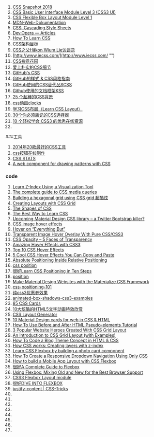 1. [CSS Snapshot 2018](https://www.w3.org/TR/css/)
1. [CSS Basic User Interface Module Level 3 (CSS3 UI)](https://www.w3.org/TR/css-ui-3/)
1. [CSS Flexible Box Layout Module Level 1](https://www.w3.org/TR/css-flexbox-1/)
1. [MDN-Web-Dokumentation](https://developer.mozilla.org/de/)
1. [CSS: Cascading Style Sheets](https://developer.mozilla.org/en-US/docs/Web/CSS)
1. [Dev.Opera — Articles](https://dev.opera.com/articles/)
1. [How To Learn CSS](https://www.smashingmagazine.com/2019/01/how-to-learn-css/)
1. [CSS架构目标](http://www.admin10000.com/document/1229.html "")
2. [CSS之父Håkon Wium Lie访谈录](http://www.admin10000.com/document/5284.html "")
1. [http://www.iecss.com/](http://www.iecss.com/ "")
2. [CSS禅意花园](http://www.csszengarden.com/ "CSS禅意花园")
3. [爱上朴实的CSS细节](http://www.open-open.com/bbs/view/1348305430588 "")
4. [GitHub's CSS](http://markdotto.com/2014/07/23/githubs-css/ "")
5. [GitHub的样式 & CSS风格指南](https://github.com/styleguide/css "")
6. [GitHub使用的CSS替代品SCSS](https://github.com/nex3/sass "")
7. [Github使用的文档框架KSS](https://github.com/kneath/kss "")
8. [25 个超棒的CSS背景](http://www.php100.com/html/webkaifa/DIV_CSS/2012/0110/9644.html "")
9. [css动画clocks](https://cssanimation.rocks/clocks/ "")
10. [学习CSS布局（Learn CSS Layout）](http://learnlayout.com/ "学习css布局")
11. [30个你必须熟记的CSS选择器](http://code.tutsplus.com/tutorials/the-30-css-selectors-you-must-memorize--net-16048 "")
12. [10 个轻松学会 CSS3 的优秀在线资源](http://www.oschina.net/news/60989/10-best-online-resources-to-learn-css3-easily "")
13. []()

###工具
1. [2014年20款最好的CSS工具 ](http://www.admin10000.com/document/4578.html "")
2. [css按钮在线制作](http://www.bestcssbuttongenerator.com/ "")
3. [CSS STATS](https://cssstats.com/)
4. [A web component for drawing patterns with CSS](https://css-doodle.com/)

### code
1. [Learn Z-Index Using a Visualization Tool](https://thirumanikandan.com/posts/learn-z-index-using-a-visualization-tool)
2. [The complete guide to CSS media queries](https://polypane.app/blog/the-complete-guide-to-css-media-queries/?ref=devawesome.io)
3. [Building a hexagonal grid using CSS grid 超酷炫](https://ninjarockstar.dev/css-hex-grids/)
4. [Creating Layouts with CSS Grid](https://www.sitepoint.com/creating-css-grid-layouts/)
4. [The Shapes of CSS](https://css-tricks.com/the-shapes-of-css/)
4. [The Best Way to Learn CSS](https://webdesign.tutsplus.com/tutorials/the-best-way-to-learn-css--webdesign-11906)
4. [Upcoming Material Design CSS library – a Twitter Bootstrap killer?](http://materialdesignblog.com/upcoming-material-design-css-library-a-twitter-bootstrap-killer/)
4. [CSS image hover effects](http://www.corelangs.com/css/box/hover.html)
4. [Hover on “Everything But”](https://css-tricks.com/hover-on-everything-but/)
4. [Transparent Image Hover Overlay With Pure CSS/CSS3](https://www.cssscript.com/transparent-image-hover-overlay-with-pure-css-css3/)
4. [CSS Opacity – 5 Faces of Transparency](https://shibashake.com/wordpress-theme/css-opacity-5-faces-of-transparency)
4. [Amazing Hover Effects with CSS3](https://bavotasan.com/2011/amazing-hover-effects-with-css3/)
4. [Top 10 CSS Hover Effects](https://www.jeremycookson.com/top-10-css-hover-effects/)
4. [5 Cool CSS Hover Effects You Can Copy and Paste](https://designshack.net/articles/css/5-cool-css-hover-effects-you-can-copy-and-paste/)
4. [Absolute Positioning Inside Relative Positioning](https://css-tricks.com/absolute-positioning-inside-relative-positioning/)
4. [css  position](https://css-tricks.com/almanac/properties/p/position/)
4. [很好Learn CSS Positioning in Ten Steps](http://www.barelyfitz.com/screencast/html-training/css/positioning/)
4. [position](http://learnlayout.com/position.html)
4. [Make Material Design Websites with the Materialize CSS Framework](https://scotch.io/tutorials/make-material-design-websites-with-the-materialize-css-framework)
4. [css-positioning-101](https://alistapart.com/article/css-positioning-101)
4. [纯css3优惠券效果](https://www.a5xiazai.com/demo/code_pop/19/1127/)
4. [animated-box-shadows-css3-examples](https://www.html5andbeyond.com/animated-box-shadows-css3-examples/)
4. [85 CSS Cards](https://freefrontend.com/css-cards/)
4. [10大炫酷的HTML5文字动画特效欣赏](https://www.html5tricks.com/10-cool-html5-text-animation.html)
4. [CSS Layout Generator](https://www.webdesignrankings.com/resources/csslayoutgenerator/)
4. [10 Material Design cards for web in CSS & HTML](http://materialdesignblog.com/10-material-design-cards-for-web-in-css-html/)
4. [How To Use Before and After HTML Pseudo-elements Tutorial](https://www.codewall.co.uk/how-to-use-before-and-after-html-pseudo-elements-tutorial)
4. [3 Popular Website Heroes Created With CSS Grid Layout](https://dev.to/5t3ph/3-popular-website-heroes-created-with-css-grid-layout-4fdl)
4. [An Introduction to CSS Grid Layout (with Examples)](https://www.freecodecamp.org/news/intro-to-css-grid-layout/)
4. [How To Code a Blog Theme Concept in HTML & CSS](https://line25.com/tutorials/how-to-code-a-blog-theme-concept-in-html-css)
4. [How CSS works: Creating layers with z-index](https://blog.logrocket.com/how-css-works-creating-layers-with-z-index-6a20afe1550e/)
4. [Learn CSS Flexbox by building a photo card component](https://freshman.tech/flexbox/)
4. [How To Create a Responsive Dropdown Navigation Using Only CSS](https://1stwebdesigner.com/how-to-create-a-responsive-dropdown-navigation-using-only-css/)
4. [How to build a Mobile App Layout with CSS Flexbox](https://freshman.tech/flexbox-mobile-app/)
4. [很好A Complete Guide to Flexbox](https://css-tricks.com/snippets/css/a-guide-to-flexbox/)
4. [Using Flexbox: Mixing Old and New for the Best Browser Support](https://css-tricks.com/using-flexbox/)
4. [CSS3 Flexbox Layout module](https://www.alsacreations.com/tuto/lire/1493-css3-flexbox-layout-module.html)
4. [很好DIVE INTO FLEXBOX](https://bocoup.com/blog/dive-into-flexbox)
4. [justify-content | CSS-Tricks  ](https://css-tricks.com/almanac/properties/j/justify-content/)
4. []()
4. []()
4. []()
4. []()
4. []()
4. []()
4. []()
4. []()
